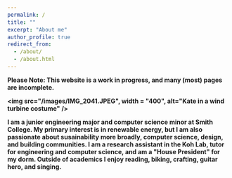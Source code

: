 ```yaml
---
permalink: /
title: ""
excerpt: "About me"
author_profile: true
redirect_from: 
  - /about/
  - /about.html
---
```

<b>Please Note: This website is a work in progress, and many (most) pages are incomplete.

<img src="/images/IMG_2041.JPEG",
     width = "400",
     alt="Kate in a wind turbine costume" /> 

I am a junior engineering major and computer science minor at Smith College. My primary interest is in renewable energy, but I am also passionate about susainability more broadly, computer science, design, and building communities. I am a research assistant in the Koh Lab, tutor for engineering and computer science, and am a "House President" for my dorm. Outside of academics I enjoy reading, biking, crafting, guitar hero, and singing. 


